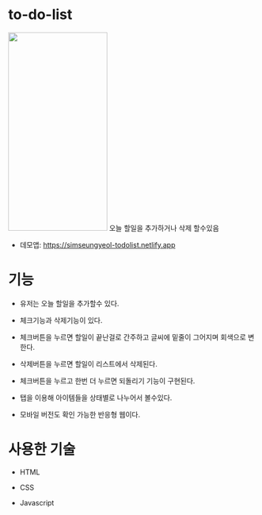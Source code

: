 # to-do-list
<img src="[이미지주소.png](https://user-images.githubusercontent.com/129400944/232776128-8698adf3-2232-4e37-8cde-87271229e286.png)" width="200" height="400"/>
오늘 할일을 추가하거나 삭제 할수있음

* 데모앱: https://simseungyeol-todolist.netlify.app

<h1>기능</h1>

* 유저는 오늘 할일을 추가할수 있다.
 
* 체크기능과 삭제기능이 있다.
 
* 체크버튼을 누르면 할일이 끝난걸로 간주하고 글씨에 밑줄이 그어지며 회색으로 변한다.
 
* 삭제버튼을 누르면 할일이 리스트에서 삭제된다.
 
* 체크버튼을 누르고 한번 더 누르면 되돌리기 기능이 구현된다.
 
* 탭을 이용해 아이템들을 상태별로 나누어서 볼수있다.
 
* 모바일 버전도 확인 가능한 반응형 웹이다.


<h1>사용한 기술</h1>

* HTML

* CSS

* Javascript
